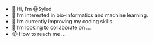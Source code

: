 - 👋 Hi, I’m @Syled
- 👀 I’m interested in bio-informatics and machine learning.
- 🌱 I’m currently improving my coding skills.
- 💞️ I’m looking to collaborate on ...
- 📫 How to reach me ...

<!---
JulieDelis/JulieDelis is a ✨ special ✨ repository because its `README.md` (this file) appears on your GitHub profile.
You can click the Preview link to take a look at your changes.
--->
